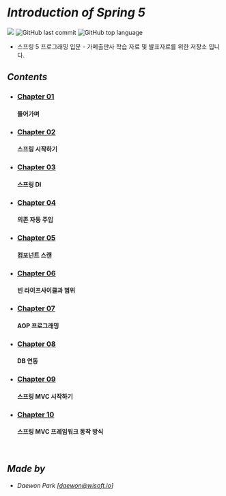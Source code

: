 # *Introduction of Spring 5*

![](https://img.shields.io/badge/start%20day%20%20-20.02.10-green?style=flat-square&logo=start) ![GitHub last commit](https://img.shields.io/github/last-commit/MoochiPark/spring?style=flat-square) ![GitHub top language](https://img.shields.io/github/languages/top/moochipark/spring?color=orange&logo=java&style=flat-square)


- 스프링 5 프로그래밍 입문 - 가메출판사 학습 자료 및 발표자료를 위한 저장소 입니다.

## *Contents*

- ### [Chapter 01]( https://github.com/MoochiPark/spring/tree/master/chapter01 )

  #### 들어가며

- ### [Chapter 02]( https://github.com/MoochiPark/spring/tree/master/chapter02 )

  #### 스프링 시작하기

- ### [Chapter 03]( https://github.com/MoochiPark/spring/tree/master/chapter03 )

  #### 스프링 DI

- ### [Chapter 04]( https://github.com/MoochiPark/spring/tree/master/chapter04 )

  #### 의존 자동 주입
  
- ### [Chapter 05]( https://github.com/MoochiPark/spring/tree/master/chapter05 )

  #### 컴포넌트 스캔
  
- ### [Chapter 06]( https://github.com/MoochiPark/spring/tree/master/chapter06 )

  #### 빈 라이프사이클과 범위
  
- ### [Chapter 07]( https://github.com/MoochiPark/spring/tree/master/chapter07 )

  #### AOP 프로그래밍  
  
- ### [Chapter 08]( https://github.com/MoochiPark/spring/tree/master/chapter08 )

  #### DB 연동

- ### [Chapter 09]( https://github.com/MoochiPark/spring/tree/master/chapter09 )

  #### 스프링 MVC 시작하기

- ### [Chapter 10]( https://github.com/MoochiPark/spring/tree/master/chapter10 )

  #### 스프링 MVC 프레임워크 동작 방식

</br>

## *Made by*

 - *Daewon Park* *[<daewon@wisoft.io>]*
